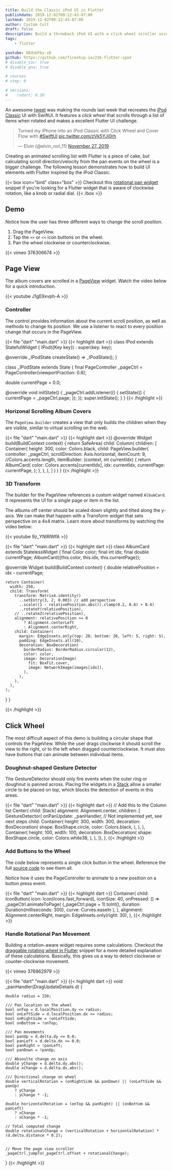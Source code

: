 ```yaml
---
title: Build the Classic iPod UI in Flutter
publishdate: 2019-12-01T09:12:43-07:00
lastmod: 2019-12-02T09:12:43-07:00
author: Custom Cult
draft: false
description: Build a throwback iPod UI with a click wheel scroller using Flutter.
tags: 
    - flutter

youtube: A8dvbFby-s0
github: https://github.com/fireship-io/216-flutter-ipod
# disable_toc: true
# disable_qna: true

# courses
# step: 0

# versions:
#    rxdart: 0.20
---
```


An awesome [tweet](https://t.co/zVk5YJj0rh) was making the rounds last week that recreates the [iPod Classic](https://en.wikipedia.org/wiki/IPod_Classic) UI with SwiftUI. It features a *click wheel* that scrolls through a list of items when rotated and makes a excellent Flutter UI challenge. 

<div class="flex-center"> 
<blockquote class="twitter-tweet"><p lang="en" dir="ltr">Turned my iPhone into an iPod Classic with Click Wheel and Cover Flow with <a href="https://twitter.com/hashtag/SwiftUI?src=hash&amp;ref_src=twsrc%5Etfw">#SwiftUI</a> <a href="https://t.co/zVk5YJj0rh">pic.twitter.com/zVk5YJj0rh</a></p>&mdash; Elvin (@elvin_not_11) <a href="https://twitter.com/elvin_not_11/status/1199717678908366854?ref_src=twsrc%5Etfw">November 27, 2019</a></blockquote> <script async src="https://platform.twitter.com/widgets.js" charset="utf-8"></script>
</div>

Creating an animated scrolling list with Flutter is a piece of cake, but calculating scroll direction/velocity from the pan events on the wheel is a bigger challenge. The following lesson demonstrates how to build UI elements with Flutter inspired by the iPod Classic. 

{{< box icon="bird" class="box" >}}
Checkout this [rotational pan widget](/snippets/circular-drag-flutter) snippet if you're looking for a Flutter widget that is aware of clockwise rotation, like a knob or radial dial. 
{{< /box >}}


## Demo

Notice how the user has three different ways to change the scroll position. 

1. Drag the PageView.
2. Tap the `>>` or `<<` icon buttons on the wheel.
3. Pan the wheel clockwise or counterclockwise. 

{{< vimeo 376306674 >}}

## Page View

The album covers are scrolled in a [PageView](https://api.flutter.dev/flutter/widgets/PageView-class.html) widget. Watch the video below for a quick introduction. 

<div class="vid vid-center">
{{< youtube J1gE9xvph-A >}}
</div>

### Controller

The control provides information about the current scroll position, as well as methods to change its position. We use a listener to react to every position change that occurs in the PageView. 

{{< file "dart" "main.dart" >}}
{{< highlight dart >}}
class IPod extends StatefulWidget {
  IPod({Key key}) : super(key: key);

  @override
  _IPodState createState() => _IPodState();
}

class _IPodState extends State<IPod> {
  final PageController _pageCtrl = PageController(viewportFraction: 0.6);

  double currentPage = 0.0;

  @override
  void initState() {
    _pageCtrl.addListener(() {
      setState(() {
        currentPage = _pageCtrl.page;
      });
    });
    super.initState();
  }
}
{{< /highlight >}}

### Horizonal Scrolling Album Covers

The `PageView.builder` creates a view that only builds the children when they are visible, similar to virtual scrolling on the web. 

{{< file "dart" "main.dart" >}}
{{< highlight dart >}}
 @override
  Widget build(BuildContext context) {
    return SafeArea(
      child: Column(
        children: <Widget>[
          Container(
            height: 300,
            color: Colors.black,
            child: PageView.builder(
              controller: _pageCtrl,
              scrollDirection: Axis.horizontal,
              itemCount: 9, //Colors.accents.length,
              itemBuilder: (context, int currentIdx) {
                return AlbumCard(
                  color: Colors.accents[currentIdx],
                  idx: currentIdx,
                  currentPage: currentPage,
                );
              },
            ),
          ),
        ]
      )
    )
  }
{{< /highlight >}}

### 3D Transform

The builder for the PageView references a custom widget named `AlbumCard`. It represents the UI for a single page or item in the list. 

The albums off center should be scaled down slightly and tilted along the y-axis. We can make that happen with a Transform widget that sets perspective on a 4x4 matrix. Learn more about transforms by watching the video below: 

<div class="vid vid-center">
{{< youtube 9z_YNlRlWfA >}}
</div>


{{< file "dart" "main.dart" >}}
{{< highlight dart >}}
class AlbumCard extends StatelessWidget {
  final Color color;
  final int idx;
  final double currentPage;
  AlbumCard({this.color, this.idx, this.currentPage});

  @override
  Widget build(BuildContext context) {
    double relativePosition = idx - currentPage;

    return Container(
      width: 250,
      child: Transform(
        transform: Matrix4.identity()
          ..setEntry(3, 2, 0.003) // add perspective
          ..scale((1 - relativePosition.abs()).clamp(0.2, 0.6) + 0.4)
          ..rotateY(relativePosition),
        // ..rotateZ(relativePosition),
        alignment: relativePosition >= 0
            ? Alignment.centerLeft
            : Alignment.centerRight,
        child: Container(
          margin: EdgeInsets.only(top: 20, bottom: 20, left: 5, right: 5),
          padding: EdgeInsets.all(10),
          decoration: BoxDecoration(
            borderRadius: BorderRadius.circular(12),
            color: color,
            image: DecorationImage(
              fit: BoxFit.cover,
              image: NetworkImage(images[idx]),
            ),
          ),
        ),
      ),
    );
  }
}

{{< /highlight >}}


## Click Wheel

The most difficult aspect of this demo is building a circular shape that controls the PageView. While the user drags clockwise it should scroll the view to the right, or to the left when dragged counterclockwise. It must also have buttons that can animate between individual items. 

### Doughnut-shaped Gesture Detector

The GestureDetector should only fire events when the outer ring or doughnut is panned across. Placing the widgets in a [Stack](/courses/flutter-firebase/widgets-stack/) allow a smaller circle to be placed on top, which blocks the detection of events in this areas. 

{{< file "dart" "main.dart" >}}
{{< highlight dart >}}
// Add this to the Column list
Center(
    child: Stack(
        alignment: Alignment.center,
        children: [
        GestureDetector(
            onPanUpdate: _panHandler, // Not implemented yet, see next steps
            child: Container(
            height: 300,
            width: 300,
                decoration: BoxDecoration(
                shape: BoxShape.circle,
                color: Colors.black,
                ),
            ),
        ),
        Container(
            height: 100,
            width: 100,
                decoration: BoxDecoration(
                shape: BoxShape.circle,
                color: Colors.white38,
            ),
        ),
    ]),
),
{{< /highlight >}}

### Add Buttons to the Wheel

The code below represents a single click button in the wheel. Reference the full [source code](https://github.com/fireship-io/216-flutter-ipod/blob/master/lib/main.dart) to see them all. 

Notice how it uses the PageController to animate to a new position on a button press event. 

{{< file "dart" "main.dart" >}}
{{< highlight dart >}}
    Container(
        child: IconButton(
            icon: Icon(Icons.fast_forward),
            iconSize: 40,
            onPressed: () => _pageCtrl.animateToPage(
                (_pageCtrl.page + 1).toInt(),
                duration: Duration(milliseconds: 300),
                curve: Curves.easeIn
            ),
        ),
        alignment: Alignment.centerRight,
        margin: EdgeInsets.only(right: 30),
    ),
{{< /highlight >}}


### Handle Rotational Pan Movement

Building a rotation-aware widget requires some calculations. Checkout the [draggable rotating wheel in Flutter](/snippets/circular-drag-flutter) snippet for a more detailed explanation of these calculations. Basically, this gives us a way to detect clockwise or counter-clockwise movement. 

{{< vimeo 376862979 >}}

{{< file "dart" "main.dart" >}}
{{< highlight dart >}}
  void _panHandler(DragUpdateDetails d) {

    double radius = 150;

    /// Pan location on the wheel
    bool onTop = d.localPosition.dy <= radius;
    bool onLeftSide = d.localPosition.dx <= radius;
    bool onRightSide = !onLeftSide;
    bool onBottom = !onTop;

    /// Pan movements
    bool panUp = d.delta.dy <= 0.0;
    bool panLeft = d.delta.dx <= 0.0;
    bool panRight = !panLeft;
    bool panDown = !panUp;

    /// Absoulte change on axis
    double yChange = d.delta.dy.abs();
    double xChange = d.delta.dx.abs();

    /// Directional change on wheel
    double verticalRotation = (onRightSide && panDown) || (onLeftSide && panUp)
        ? yChange
        : yChange * -1;

    double horizontalRotation = (onTop && panRight) || (onBottom && panLeft) 
        ? xChange 
        : xChange * -1;

    // Total computed change
    double rotationalChange = (verticalRotation + horizontalRotation) * (d.delta.distance * 0.2); 


    // Move the page view scroller 
    _pageCtrl.jumpTo(_pageCtrl.offset + rotationalChange);
  }
{{< /highlight >}}